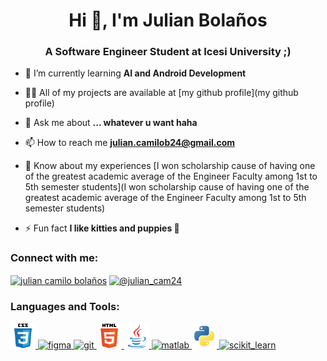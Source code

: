 <h1 align="center">Hi 👋, I'm Julian Bolaños</h1>
<h3 align="center">A Software Engineer Student at Icesi University ;)</h3>

- 🌱 I’m currently learning **AI and Android Development**

- 👨‍💻 All of my projects are available at [my github profile](my github profile)

- 💬 Ask me about **... whatever u want haha**

- 📫 How to reach me **julian.camilob24@gmail.com**

- 📄 Know about my experiences [I won scholarship cause of having one of the greatest academic average of the Engineer Faculty among 1st to 5th semester students](I won scholarship cause of having one of the greatest academic average of the Engineer Faculty among 1st to 5th semester students)

- ⚡ Fun fact **I like kitties and puppies 🐾**

<h3 align="left">Connect with me:</h3>
<p align="left">
<a href="https://linkedin.com/in/julian camilo bolaños" target="blank"><img align="center" src="https://cdn.jsdelivr.net/npm/simple-icons@3.0.1/icons/linkedin.svg" alt="julian camilo bolaños" height="30" width="40" /></a>
<a href="https://instagram.com/@julian_cam24" target="blank"><img align="center" src="https://cdn.jsdelivr.net/npm/simple-icons@3.0.1/icons/instagram.svg" alt="@julian_cam24" height="30" width="40" /></a>
</p>

<h3 align="left">Languages and Tools:</h3>
<p align="left"> <a href="https://www.w3schools.com/css/" target="_blank"> <img src="https://raw.githubusercontent.com/devicons/devicon/master/icons/css3/css3-original-wordmark.svg" alt="css3" width="40" height="40"/> </a> <a href="https://www.figma.com/" target="_blank"> <img src="https://www.vectorlogo.zone/logos/figma/figma-icon.svg" alt="figma" width="40" height="40"/> </a> <a href="https://git-scm.com/" target="_blank"> <img src="https://www.vectorlogo.zone/logos/git-scm/git-scm-icon.svg" alt="git" width="40" height="40"/> </a> <a href="https://www.w3.org/html/" target="_blank"> <img src="https://raw.githubusercontent.com/devicons/devicon/master/icons/html5/html5-original-wordmark.svg" alt="html5" width="40" height="40"/> </a> <a href="https://www.java.com" target="_blank"> <img src="https://raw.githubusercontent.com/devicons/devicon/master/icons/java/java-original.svg" alt="java" width="40" height="40"/> </a> <a href="https://www.mathworks.com/" target="_blank"> <img src="https://raw.githubusercontent.com/simple-icons/simple-icons/master/icons/mathworks.svg" alt="matlab" width="40" height="40"/> </a> <a href="https://www.python.org" target="_blank"> <img src="https://raw.githubusercontent.com/devicons/devicon/master/icons/python/python-original.svg" alt="python" width="40" height="40"/> </a> <a href="https://scikit-learn.org/" target="_blank"> <img src="https://upload.wikimedia.org/wikipedia/commons/0/05/Scikit_learn_logo_small.svg" alt="scikit_learn" width="40" height="40"/> </a> </p>

